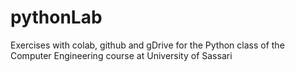 # pythonLab
Exercises with colab, github and gDrive for the Python class of the Computer Engineering course at University of Sassari
